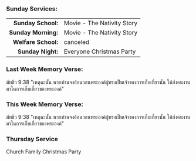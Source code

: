 ### Sunday Services:
| | |
| --:|:-- |
| **Sunday School:**  |  Movie - The Nativity Story
| **Sunday Morning:** |  Movie - The Nativity Story
| **Welfare School:** |  canceled
| **Sunday Night:**   |  Everyone Christmas Party
### Last Week Memory Verse:
มัทธิว 9:38 "เหตุฉะนั้น พวกท่านจงอ้อนวอนพระองค์ผู้ทรงเป็นเจ้าของการเก็บเกี่ยวนั้น ให้ส่งคนงานมาในการเก็บเกี่ยวของพระองค์"
### This Week Memory Verse:
มัทธิว 9:38 "เหตุฉะนั้น พวกท่านจงอ้อนวอนพระองค์ผู้ทรงเป็นเจ้าของการเก็บเกี่ยวนั้น ให้ส่งคนงานมาในการเก็บเกี่ยวของพระองค์"
### Thursday Service
Church Family Christmas Party